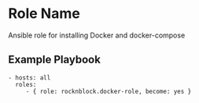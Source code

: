Role Name
=========

Ansible role for installing Docker and docker-compose


Example Playbook
----------------



    - hosts: all
      roles:
         - { role: rocknblock.docker-role, become: yes }


